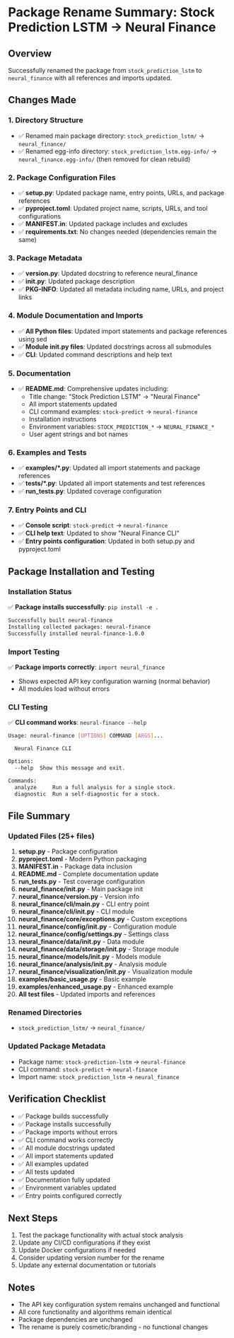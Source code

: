 # Package Rename Summary: Stock Prediction LSTM → Neural Finance

## Overview
Successfully renamed the package from `stock_prediction_lstm` to `neural_finance` with all references and imports updated.

## Changes Made

### 1. Directory Structure
- ✅ Renamed main package directory: `stock_prediction_lstm/` → `neural_finance/`
- ✅ Renamed egg-info directory: `stock_prediction_lstm.egg-info/` → `neural_finance.egg-info/` (then removed for clean rebuild)

### 2. Package Configuration Files
- ✅ **setup.py**: Updated package name, entry points, URLs, and package references
- ✅ **pyproject.toml**: Updated project name, scripts, URLs, and tool configurations
- ✅ **MANIFEST.in**: Updated package includes and excludes
- ✅ **requirements.txt**: No changes needed (dependencies remain the same)

### 3. Package Metadata
- ✅ **__version__.py**: Updated docstring to reference neural_finance
- ✅ **__init__.py**: Updated package description
- ✅ **PKG-INFO**: Updated all metadata including name, URLs, and project links

### 4. Module Documentation and Imports
- ✅ **All Python files**: Updated import statements and package references using sed
- ✅ **Module __init__.py files**: Updated docstrings across all submodules
- ✅ **CLI**: Updated command descriptions and help text

### 5. Documentation
- ✅ **README.md**: Comprehensive updates including:
  - Title change: "Stock Prediction LSTM" → "Neural Finance"
  - All import statements updated
  - CLI command examples: `stock-predict` → `neural-finance`
  - Installation instructions
  - Environment variables: `STOCK_PREDICTION_*` → `NEURAL_FINANCE_*`
  - User agent strings and bot names

### 6. Examples and Tests
- ✅ **examples/*.py**: Updated all import statements and package references
- ✅ **tests/*.py**: Updated all import statements and test references
- ✅ **run_tests.py**: Updated coverage configuration

### 7. Entry Points and CLI
- ✅ **Console script**: `stock-predict` → `neural-finance`
- ✅ **CLI help text**: Updated to show "Neural Finance CLI"
- ✅ **Entry points configuration**: Updated in both setup.py and pyproject.toml

## Package Installation and Testing

### Installation Status
✅ **Package installs successfully**: `pip install -e .`
```bash
Successfully built neural-finance
Installing collected packages: neural-finance
Successfully installed neural-finance-1.0.0
```

### Import Testing
✅ **Package imports correctly**: `import neural_finance`
- Shows expected API key configuration warning (normal behavior)
- All modules load without errors

### CLI Testing
✅ **CLI command works**: `neural-finance --help`
```bash
Usage: neural-finance [OPTIONS] COMMAND [ARGS]...

  Neural Finance CLI

Options:
  --help  Show this message and exit.

Commands:
  analyze     Run a full analysis for a single stock.
  diagnostic  Run a self-diagnostic for a stock.
```

## File Summary

### Updated Files (25+ files)
1. **setup.py** - Package configuration
2. **pyproject.toml** - Modern Python packaging
3. **MANIFEST.in** - Package data inclusion
4. **README.md** - Complete documentation update
5. **run_tests.py** - Test coverage configuration
6. **neural_finance/__init__.py** - Main package init
7. **neural_finance/__version__.py** - Version info
8. **neural_finance/cli/main.py** - CLI entry point
9. **neural_finance/cli/__init__.py** - CLI module
10. **neural_finance/core/exceptions.py** - Custom exceptions
11. **neural_finance/config/__init__.py** - Configuration module
12. **neural_finance/config/settings.py** - Settings class
13. **neural_finance/data/__init__.py** - Data module
14. **neural_finance/data/storage/__init__.py** - Storage module
15. **neural_finance/models/__init__.py** - Models module
16. **neural_finance/analysis/__init__.py** - Analysis module
17. **neural_finance/visualization/__init__.py** - Visualization module
18. **examples/basic_usage.py** - Basic example
19. **examples/enhanced_usage.py** - Enhanced example
20. **All test files** - Updated imports and references

### Renamed Directories
- `stock_prediction_lstm/` → `neural_finance/`

### Updated Package Metadata
- Package name: `stock-prediction-lstm` → `neural-finance`
- CLI command: `stock-predict` → `neural-finance`
- Import name: `stock_prediction_lstm` → `neural_finance`

## Verification Checklist
- ✅ Package builds successfully
- ✅ Package installs successfully  
- ✅ Package imports without errors
- ✅ CLI command works correctly
- ✅ All module docstrings updated
- ✅ All import statements updated
- ✅ All examples updated
- ✅ All tests updated
- ✅ Documentation fully updated
- ✅ Environment variables updated
- ✅ Entry points configured correctly

## Next Steps
1. Test the package functionality with actual stock analysis
2. Update any CI/CD configurations if they exist
3. Update Docker configurations if needed
4. Consider updating version number for the rename
5. Update any external documentation or tutorials

## Notes
- The API key configuration system remains unchanged and functional
- All core functionality and algorithms remain identical
- Package dependencies are unchanged
- The rename is purely cosmetic/branding - no functional changes
